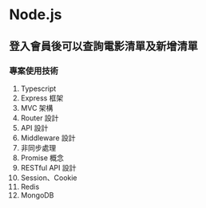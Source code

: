 # Node.js

## 登入會員後可以查詢電影清單及新增清單

### 專案使用技術

1. Typescript
2. Express 框架
3. MVC 架構
4. Router 設計
5. API 設計
6. Middleware 設計
7. 非同步處理
8. Promise 概念
9. RESTful API 設計
10. Session、Cookie
11. Redis
12. MongoDB

